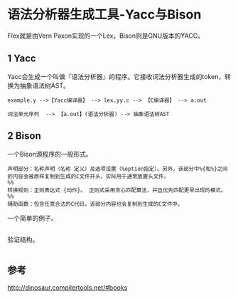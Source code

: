 ﻿# 语法分析器生成工具-Yacc与Bison #

Flex就是由Vern Paxon实现的一个Lex，Bison则是GNU版本的YACC。

## 1 Yacc ##

Yacc会生成一个叫做『语法分析器』的程序。它接收词法分析器生成的token，转换为抽象语法树AST。

```
example.y -->【Yacc编译器】 --> lex.yy.c --> 【C编译器】 --> a.out

词法单元序列  --> 【a.out】(语法分析器) --> 抽象语法树AST
```

## 2 Bison ##


一个Bison源程序的一般形式。

```
声明部分：名称声明（名称 定义）及选项设置（%option指定）。另外，该部分中%{和%}之间的内容会被原样复制到生成的C文件开头，实际用于通常放置头文件。
%%
转换规则：正则表达式 {动作}。 正则式采用贪心匹配算法，并且优先匹配更早出现的模式。
%%
辅助函数：包含任意合法的C代码，该部分内容也会复制到生成的C文件中。
```

一个简单的例子。

```

```

验证结构。

```

```

## 参考 ##

http://dinosaur.compilertools.net/#books